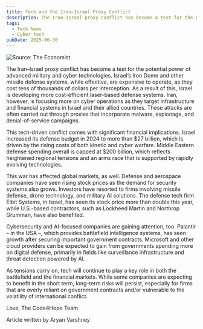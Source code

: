 ```yaml
---
title: Tech and the Iran–Israel Proxy Conflict
description: The Iran–Israel proxy conflict has become a test for the potential power of advanced military and cyber technologies. Israel’s Iron Dome and other missile defense systems, while effective, are expensive to operate...
tags:
  - Tech News
  - Cyber tech
pubDate: 2025-06-30
---
```


![Source: The Economist](https://www.economist.com/cdn-cgi/image/width=1424,quality=80,format=auto/content-assets/images/20240420_MAP501.jpg)

The Iran–Israel proxy conflict has become a test for the potential power of advanced military and cyber technologies. Israel’s Iron Dome and other missile defense systems, while effective, are expensive to operate, as they cost tens of thousands of dollars per interception. As a result of this, Israel is developing more cost-efficient laser-based defense systems. Iran, however, is focusing more on cyber operations as they target infrastructure and financial systems in Israel and their allied countries. These attacks are often carried out through proxies that incorporate malware, espionage, and denial-of-service campaigns.

This tech-driven conflict comes with significant financial implications. Israel increased its defense budget in 2024 to more than $27 billion, which is driven by the rising costs of both kinetic and cyber warfare. Middle Eastern defense spending overall is capped at $200 billion, which reflects heightened regional tensions and an arms race that is supported by rapidly evolving technologies.


This war has affected global markets, as well. Defense and aerospace companies have seen rising stock prices as the demand for security systems also grows. Investors have resorted to firms involving missile defense, drone technology, and military AI solutions. The defense tech firm Elbit Systems, in Israel, has seen its stock price more than double this year, while U.S.-based contractors, such as Lockheed Martin and Northrop Grumman, have also benefited.

Cybersecurity and AI-focused companies are gaining attention, too. Palantir – in the USA –, which provides battlefield intelligence systems, has seen growth after securing important government contracts. Microsoft and other cloud providers can be expected to gain from governments spending more on digital defense, primarily in fields like surveillance infrastructure and threat detection powered by AI.

As tensions carry on, tech will continue to play a key role in both the battlefield and the financial markets. While some companies are expecting to benefit in the short term, long-term risks will persist, especially for firms that are overly reliant on government contracts and/or vulnerable to the volatility of international conflict.

Love,
The Code4Hope Team

Article written by Aryan Varshney
